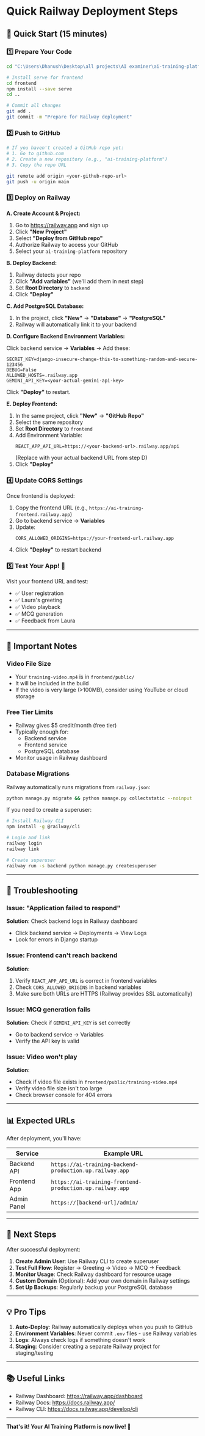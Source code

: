 <!-- @format -->

# Quick Railway Deployment Steps

## 🚀 Quick Start (15 minutes)

### 1️⃣ Prepare Your Code

```bash
cd "C:\Users\Dhanush\Desktop\all projects\AI examiner\ai-training-platform"

# Install serve for frontend
cd frontend
npm install --save serve
cd ..

# Commit all changes
git add .
git commit -m "Prepare for Railway deployment"
```

### 2️⃣ Push to GitHub

```bash
# If you haven't created a GitHub repo yet:
# 1. Go to github.com
# 2. Create a new repository (e.g., "ai-training-platform")
# 3. Copy the repo URL

git remote add origin <your-github-repo-url>
git push -u origin main
```

### 3️⃣ Deploy on Railway

**A. Create Account & Project:**

1. Go to https://railway.app and sign up
2. Click **"New Project"**
3. Select **"Deploy from GitHub repo"**
4. Authorize Railway to access your GitHub
5. Select your `ai-training-platform` repository

**B. Deploy Backend:**

1. Railway detects your repo
2. Click **"Add variables"** (we'll add them in next step)
3. Set **Root Directory** to `backend`
4. Click **"Deploy"**

**C. Add PostgreSQL Database:**

1. In the project, click **"New"** → **"Database"** → **"PostgreSQL"**
2. Railway will automatically link it to your backend

**D. Configure Backend Environment Variables:**

Click backend service → **Variables** → Add these:

```env
SECRET_KEY=django-insecure-change-this-to-something-random-and-secure-123456
DEBUG=False
ALLOWED_HOSTS=.railway.app
GEMINI_API_KEY=<your-actual-gemini-api-key>
```

Click **"Deploy"** to restart.

**E. Deploy Frontend:**

1. In the same project, click **"New"** → **"GitHub Repo"**
2. Select the same repository
3. Set **Root Directory** to `frontend`
4. Add Environment Variable:
   ```env
   REACT_APP_API_URL=https://<your-backend-url>.railway.app/api
   ```
   (Replace with your actual backend URL from step D)
5. Click **"Deploy"**

### 4️⃣ Update CORS Settings

Once frontend is deployed:

1. Copy the frontend URL (e.g., `https://ai-training-frontend.railway.app`)
2. Go to backend service → **Variables**
3. Update:
   ```env
   CORS_ALLOWED_ORIGINS=https://your-frontend-url.railway.app
   ```
4. Click **"Deploy"** to restart backend

### 5️⃣ Test Your App! 🎉

Visit your frontend URL and test:

- ✅ User registration
- ✅ Laura's greeting
- ✅ Video playback
- ✅ MCQ generation
- ✅ Feedback from Laura

---

## 📝 Important Notes

### Video File Size

- Your `training-video.mp4` is in `frontend/public/`
- It will be included in the build
- If the video is very large (>100MB), consider using YouTube or cloud storage

### Free Tier Limits

- Railway gives $5 credit/month (free tier)
- Typically enough for:
  - Backend service
  - Frontend service
  - PostgreSQL database
- Monitor usage in Railway dashboard

### Database Migrations

Railway automatically runs migrations from `railway.json`:

```bash
python manage.py migrate && python manage.py collectstatic --noinput
```

If you need to create a superuser:

```bash
# Install Railway CLI
npm install -g @railway/cli

# Login and link
railway login
railway link

# Create superuser
railway run -s backend python manage.py createsuperuser
```

---

## 🔧 Troubleshooting

### Issue: "Application failed to respond"

**Solution**: Check backend logs in Railway dashboard

- Click backend service → Deployments → View Logs
- Look for errors in Django startup

### Issue: Frontend can't reach backend

**Solution**:

1. Verify `REACT_APP_API_URL` is correct in frontend variables
2. Check `CORS_ALLOWED_ORIGINS` in backend variables
3. Make sure both URLs are HTTPS (Railway provides SSL automatically)

### Issue: MCQ generation fails

**Solution**: Check if `GEMINI_API_KEY` is set correctly

- Go to backend service → Variables
- Verify the API key is valid

### Issue: Video won't play

**Solution**:

- Check if video file exists in `frontend/public/training-video.mp4`
- Verify video file size isn't too large
- Check browser console for 404 errors

---

## 📊 Expected URLs

After deployment, you'll have:

| Service      | Example URL                                              |
| ------------ | -------------------------------------------------------- |
| Backend API  | `https://ai-training-backend-production.up.railway.app`  |
| Frontend App | `https://ai-training-frontend-production.up.railway.app` |
| Admin Panel  | `https://[backend-url]/admin/`                           |

---

## 🎯 Next Steps

After successful deployment:

1. **Create Admin User**: Use Railway CLI to create superuser
2. **Test Full Flow**: Register → Greeting → Video → MCQ → Feedback
3. **Monitor Usage**: Check Railway dashboard for resource usage
4. **Custom Domain** (Optional): Add your own domain in Railway settings
5. **Set Up Backups**: Regularly backup your PostgreSQL database

---

## 💡 Pro Tips

1. **Auto-Deploy**: Railway automatically deploys when you push to GitHub
2. **Environment Variables**: Never commit `.env` files - use Railway variables
3. **Logs**: Always check logs if something doesn't work
4. **Staging**: Consider creating a separate Railway project for staging/testing

---

## 📚 Useful Links

- Railway Dashboard: https://railway.app/dashboard
- Railway Docs: https://docs.railway.app/
- Railway CLI: https://docs.railway.app/develop/cli

---

**That's it! Your AI Training Platform is now live! 🚀**
